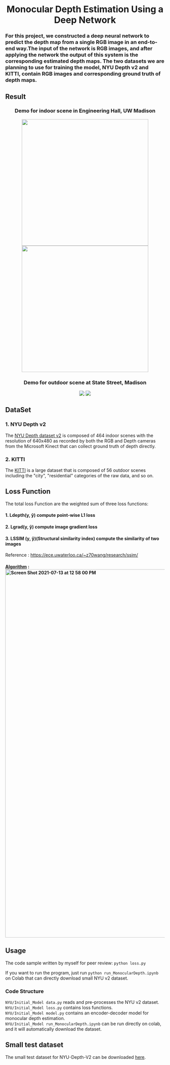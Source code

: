 <h1 align="center">Monocular Depth Estimation Using a Deep Network</h1>

### For this project, we constructed a deep neural network to predict the depth map from a single RGB image in an end-to-end way.The input of the network is RGB images, and after applying the network the output of this system is the corresponding estimated depth maps. The two datasets we are planning to use for training the model, NYU Depth v2 and KITTI, contain RGB images and corresponding ground truth of depth maps. 

## Result
<h3 align="center"> Demo for indoor scene in Engineering Hall, UW Madison</h3>
<p align="center">
<img src="https://user-images.githubusercontent.com/73271404/128800359-ddf6a52e-6075-4bae-9edb-e2d47b60dd74.gif" width="400"/><img src="https://user-images.githubusercontent.com/73271404/128800367-8877c642-a4e7-4abf-92ca-cf40a32c5fd5.gif" width="400"/>
 </p>
 
 <h3 align="center"> Demo for outdoor scene at State Street, Madison</h3>
<p align="center">
<img src="https://user-images.githubusercontent.com/73271404/128801153-f608a47d-9adf-4cd3-939c-5baa7ed98c2e.gif"/>
 <img src="https://user-images.githubusercontent.com/73271404/128801156-e4efe4ca-a0e0-4a48-a8ee-4aa7f08a972f.gif"/>
 </p>


## DataSet
### 1. NYU Depth v2
The [NYU Depth dataset v2](https://cs.nyu.edu/~silberman/datasets/nyu_depth_v2.html) is composed of 464 indoor scenes with the resolution of 640x480 as recorded by both the RGB and Depth cameras 
from the Microsoft Kinect that can collect ground truth of depth directly. 


### 2. KITTI
The [KITTI](http://www.cvlibs.net/datasets/kitti/) is a large dataset that is composed of 56 outdoor scenes including the "city", "residential" categories of the raw data, and so on. 

## Loss Function
 The total loss Function are the weighted sum of three loss functions:
 #### 1. Ldepth(y, ŷ) compute point-wise L1 loss
 #### 2. Lgrad(y, ŷ) compute image gradient loss
 #### 3. LSSIM (y, ŷ)(Structural similarity index) compute the similarity of two images
  Reference : https://ece.uwaterloo.ca/~z70wang/research/ssim/ 
  
  #### [Algorithm](https://en.wikipedia.org/wiki/Structural_similarity#Algorithm) : <img width="1165" alt="Screen Shot 2021-07-13 at 12 58 00 PM" src="https://user-images.githubusercontent.com/73271404/125504126-4bcbc3ae-b7d3-40e1-b987-989124c17683.png">


## Usage
The code sample written by myself for peer review:
`python loss.py`

If you want to run the program, just run `python run_MonocularDepth.ipynb` on Colab that can directly download small NYU v2 dataset. 

### Code Structure ###
`NYU/Initial_Model data.py` reads and pre-processes the NYU v2 dataset.  
`NYU/Initial_Model loss.py` contains loss functions.  
`NYU/Initial_Model model.py` contains an encoder-decoder model for monocular depth estimation.  
`NYU/Initial_Model run_MonocularDepth.ipynb` can be run directly on colab, and it will automatically download the dataset.  


## Small test dataset
The small test dataset for NYU-Depth-V2 can be downloaded [here](https://drive.google.com/file/d/1HFAsEQCDUx0UC63Yv5uKE2Z5Z9cKDMV0/view?usp=sharing).
